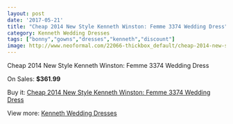 ```yaml
---
layout: post
date: '2017-05-21'
title: "Cheap 2014 New Style Kenneth Winston: Femme 3374 Wedding Dress"
category: Kenneth Wedding Dresses
tags: ["bonny","gowns","dresses","kenneth","discount"]
image: http://www.neoformal.com/22066-thickbox_default/cheap-2014-new-style-kenneth-winston-femme-3374-wedding-dress.jpg
---
```

Cheap 2014 New Style Kenneth Winston: Femme 3374 Wedding Dress

On Sales: **$361.99**
<a href="https://www.neoformal.com/en/kenneth-wedding-dresses-2014/7238-cheap-2014-new-style-kenneth-winston-femme-3374-wedding-dress.html"><amp-img layout="responsive" width="600" height="600" src="//www.neoformal.com/22066-thickbox_default/cheap-2014-new-style-kenneth-winston-femme-3374-wedding-dress.jpg" alt="Cheap 2014 New Style Kenneth Winston: Femme 3374 Wedding Dress 0" /></a>
<a href="https://www.neoformal.com/en/kenneth-wedding-dresses-2014/7238-cheap-2014-new-style-kenneth-winston-femme-3374-wedding-dress.html"><amp-img layout="responsive" width="600" height="600" src="//www.neoformal.com/22068-thickbox_default/cheap-2014-new-style-kenneth-winston-femme-3374-wedding-dress.jpg" alt="Cheap 2014 New Style Kenneth Winston: Femme 3374 Wedding Dress 1" /></a>
<a href="https://www.neoformal.com/en/kenneth-wedding-dresses-2014/7238-cheap-2014-new-style-kenneth-winston-femme-3374-wedding-dress.html"><amp-img layout="responsive" width="600" height="600" src="//www.neoformal.com/22067-thickbox_default/cheap-2014-new-style-kenneth-winston-femme-3374-wedding-dress.jpg" alt="Cheap 2014 New Style Kenneth Winston: Femme 3374 Wedding Dress 2" /></a>

Buy it: [Cheap 2014 New Style Kenneth Winston: Femme 3374 Wedding Dress](https://www.neoformal.com/en/kenneth-wedding-dresses-2014/7238-cheap-2014-new-style-kenneth-winston-femme-3374-wedding-dress.html "Cheap 2014 New Style Kenneth Winston: Femme 3374 Wedding Dress")

View more: [Kenneth Wedding Dresses](https://www.neoformal.com/en/114-kenneth-wedding-dresses-2014 "Kenneth Wedding Dresses")